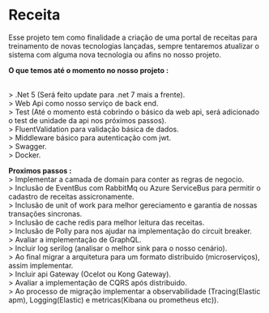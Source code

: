 # Receita
Esse projeto tem como finalidade a criação de uma portal de receitas para treinamento de novas tecnologias lançadas, sempre tentaremos atualizar o sistema com alguma nova 
tecnologia ou afins no nosso projeto.

<b>O que temos até o momento no nosso projeto :</b>

<br> > .Net 5 (Será feito update para .net 7 mais a frente).
<br> > Web Api como nosso serviço de back end.
<br> > Test (Até o momento está cobrindo o básico da web api, será adicionado o test de unidade da api nos próximos passos).
<br> > FluentValidation para validação básica de dados. 
<br> > Middleware básico para autenticação com jwt.
<br> > Swagger.
<br> > Docker.
 
 
<b>Proximos passos :</b>
 <br>> Implementar a camada de domain para conter as regras de negocio.
 <br>> Inclusão de EventBus com RabbitMq ou Azure ServiceBus para permitir o cadastro de receitas assicronamente.
 <br>> Inclusão de unit of work para melhor gereciamento e garantia de nossas transações sincronas.
 <br>> Inclusão de cache redis para melhor leitura das receitas.
 <br>> Inclusão de Polly para nos ajudar na implementação do circuit breaker.
 <br>> Avaliar a implementação de GraphQL. 
 <br>> Incluir log serilog (analisar o melhor sink para o nosso cenário).
 <br>> Ao final migrar a arquitetura para um formato distribuido (microserviços), assim implementar.
 <br>> Incluir api Gateway (Ocelot ou Kong Gateway).
 <br>> Avaliar a implementação de CQRS após distribuido.
 <br>> Ao processo de migração implementar a observabilidade (Tracing(Elastic apm), Logging(Elastic) e metricas(Kibana ou prometheus etc)).


